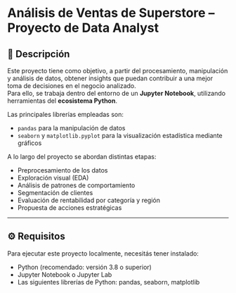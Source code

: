 # Análisis de Ventas de Superstore – Proyecto de Data Analyst

## 📌 Descripción

Este proyecto tiene como objetivo, a partir del procesamiento, manipulación y análisis de datos, obtener insights que puedan contribuir a una mejor toma de decisiones en el negocio analizado.  
Para ello, se trabaja dentro del entorno de un **Jupyter Notebook**, utilizando herramientas del **ecosistema Python**.  

Las principales librerías empleadas son:

- `pandas` para la manipulación de datos  
- `seaborn` y `matplotlib.pyplot` para la visualización estadística mediante gráficos

A lo largo del proyecto se abordan distintas etapas:

- Preprocesamiento de los datos  
- Exploración visual (EDA)  
- Análisis de patrones de comportamiento  
- Segmentación de clientes  
- Evaluación de rentabilidad por categoría y región  
- Propuesta de acciones estratégicas

---

## ⚙️ Requisitos

Para ejecutar este proyecto localmente, necesitás tener instalado:

- Python (recomendado: versión 3.8 o superior)  
- Jupyter Notebook o Jupyter Lab  
- Las siguientes librerías de Python: pandas, seaborn, matplotlib
